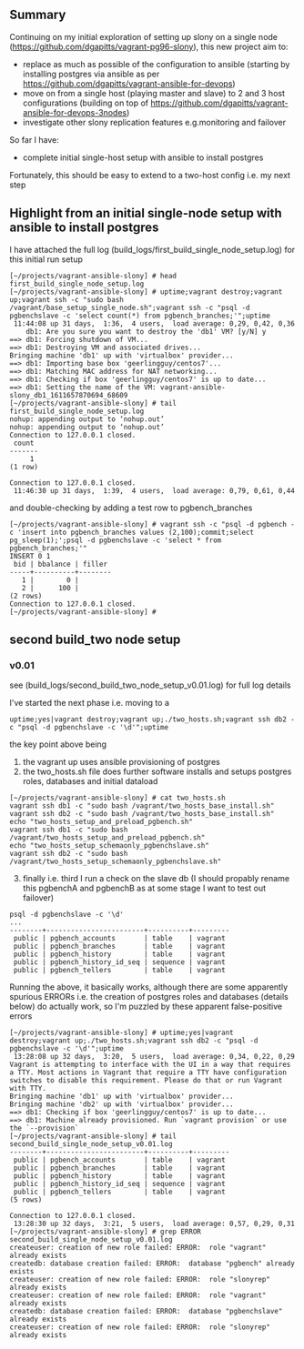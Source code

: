 ## Summary

Continuing on my initial exploration of setting up slony on a single node (https://github.com/dgapitts/vagrant-pg96-slony), this new project aim to:
* replace as much as possible of the configuration to ansible (starting by installing postgres via ansible as per https://github.com/dgapitts/vagrant-ansible-for-devops)
* move on from a single host (playing master and slave) to 2 and 3 host configurations (building on top of https://github.com/dgapitts/vagrant-ansible-for-devops-3nodes)
* investigate other slony replication features e.g.monitoring and failover

So far I have:
*  complete initial single-host setup with ansible to install postgres 

Fortunately, this should be easy to extend to a two-host config i.e. my next step


## Highlight from an initial single-node setup with ansible to install postgres 

I have attached the full log (build_logs/first_build_single_node_setup.log) for this initial run setup

```
[~/projects/vagrant-ansible-slony] # head first_build_single_node_setup.log
[~/projects/vagrant-ansible-slony] # uptime;vagrant destroy;vagrant up;vagrant ssh -c "sudo bash /vagrant/base_setup_single_node.sh";vagrant ssh -c "psql -d pgbenchslave -c 'select count(*) from pgbench_branches;'";uptime
 11:44:08 up 31 days,  1:36,  4 users,  load average: 0,29, 0,42, 0,36
    db1: Are you sure you want to destroy the 'db1' VM? [y/N] y
==> db1: Forcing shutdown of VM...
==> db1: Destroying VM and associated drives...
Bringing machine 'db1' up with 'virtualbox' provider...
==> db1: Importing base box 'geerlingguy/centos7'...
==> db1: Matching MAC address for NAT networking...
==> db1: Checking if box 'geerlingguy/centos7' is up to date...
==> db1: Setting the name of the VM: vagrant-ansible-slony_db1_1611657870694_68609
[~/projects/vagrant-ansible-slony] # tail first_build_single_node_setup.log
nohup: appending output to ‘nohup.out’
nohup: appending output to ‘nohup.out’
Connection to 127.0.0.1 closed.
 count 
-------
     1
(1 row)

Connection to 127.0.0.1 closed.
 11:46:30 up 31 days,  1:39,  4 users,  load average: 0,79, 0,61, 0,44
```
and double-checking by adding a test row to pgbench_branches
```
[~/projects/vagrant-ansible-slony] # vagrant ssh -c "psql -d pgbench -c 'insert into pgbench_branches values (2,100);commit;select pg_sleep(1);';psql -d pgbenchslave -c 'select * from pgbench_branches;'"
INSERT 0 1
 bid | bbalance | filler 
-----+----------+--------
   1 |        0 | 
   2 |      100 | 
(2 rows)
Connection to 127.0.0.1 closed.
[~/projects/vagrant-ansible-slony] # 
```


## second build_two node setup

### v0.01

see (build_logs/second_build_two_node_setup_v0.01.log) for full log details

I've started the next phase i.e. moving to a 

```
uptime;yes|vagrant destroy;vagrant up;./two_hosts.sh;vagrant ssh db2 -c "psql -d pgbenchslave -c '\d'";uptime
```

the key point above being
1. the vagrant up uses ansible provisioning of postgres
22. the two_hosts.sh file does further software installs and setups postgres roles, databases and initial dataload
```
[~/projects/vagrant-ansible-slony] # cat two_hosts.sh 
vagrant ssh db1 -c "sudo bash /vagrant/two_hosts_base_install.sh"
vagrant ssh db2 -c "sudo bash /vagrant/two_hosts_base_install.sh"
echo "two_hosts_setup_and_preload_pgbench.sh"
vagrant ssh db1 -c "sudo bash /vagrant/two_hosts_setup_and_preload_pgbench.sh"
echo "two_hosts_setup_schemaonly_pgbenchslave.sh"
vagrant ssh db2 -c "sudo bash /vagrant/two_hosts_setup_schemaonly_pgbenchslave.sh"
```
3. finally i.e. third I run a check on the slave db (I should propably rename this pgbenchA and pgbenchB as at some stage I want to test out failover)
```
psql -d pgbenchslave -c '\d'
...
--------+------------------------+----------+---------
 public | pgbench_accounts       | table    | vagrant
 public | pgbench_branches       | table    | vagrant
 public | pgbench_history        | table    | vagrant
 public | pgbench_history_id_seq | sequence | vagrant
 public | pgbench_tellers        | table    | vagrant
```

Running the above, it basically works, although there are some apparently spurious ERRORs i.e. the creation of postgres roles and databases (details below) do actually work, so I'm puzzled by these apparent false-positive errors

```
[~/projects/vagrant-ansible-slony] # uptime;yes|vagrant destroy;vagrant up;./two_hosts.sh;vagrant ssh db2 -c "psql -d pgbenchslave -c '\d'";uptime
 13:28:08 up 32 days,  3:20,  5 users,  load average: 0,34, 0,22, 0,29
Vagrant is attempting to interface with the UI in a way that requires
a TTY. Most actions in Vagrant that require a TTY have configuration
switches to disable this requirement. Please do that or run Vagrant
with TTY.
Bringing machine 'db1' up with 'virtualbox' provider...
Bringing machine 'db2' up with 'virtualbox' provider...
==> db1: Checking if box 'geerlingguy/centos7' is up to date...
==> db1: Machine already provisioned. Run `vagrant provision` or use the `--provision`
[~/projects/vagrant-ansible-slony] # tail second_build_single_node_setup_v0.01.log
--------+------------------------+----------+---------
 public | pgbench_accounts       | table    | vagrant
 public | pgbench_branches       | table    | vagrant
 public | pgbench_history        | table    | vagrant
 public | pgbench_history_id_seq | sequence | vagrant
 public | pgbench_tellers        | table    | vagrant
(5 rows)

Connection to 127.0.0.1 closed.
 13:28:30 up 32 days,  3:21,  5 users,  load average: 0,57, 0,29, 0,31
[~/projects/vagrant-ansible-slony] # grep ERROR second_build_single_node_setup_v0.01.log
createuser: creation of new role failed: ERROR:  role "vagrant" already exists
createdb: database creation failed: ERROR:  database "pgbench" already exists
createuser: creation of new role failed: ERROR:  role "slonyrep" already exists
createuser: creation of new role failed: ERROR:  role "vagrant" already exists
createdb: database creation failed: ERROR:  database "pgbenchslave" already exists
createuser: creation of new role failed: ERROR:  role "slonyrep" already exists
```

